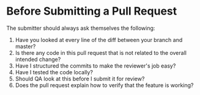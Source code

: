 # Before Submitting a Pull Request

The submitter should always ask themselves the following:

1. Have you looked at every line of the diff between your branch and master?
2. Is there any code in this pull request that is not related to the overall intended change?
3. Have I structured the commits to make the reviewer's job easy?
4. Have I tested the code locally?
5. Should QA look at this before I submit it for review?
6. Does the pull request explain how to verify that the feature is working?
